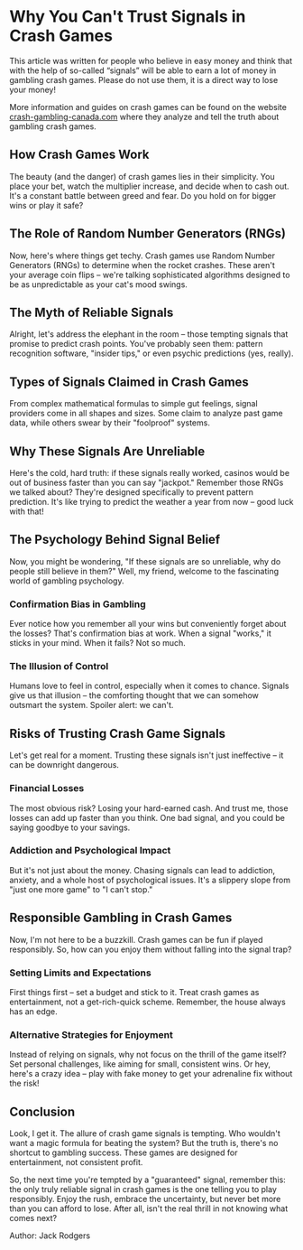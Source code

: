 # Why You Can't Trust Signals in Crash Games

This article was written for people who believe in easy money and think that with the help of so-called “signals” will be able to earn a lot of money in gambling crash games. Please do not use them, it is a direct way to lose your money!

More information and guides on crash games can be found on the website [crash-gambling-canada.com](https://crash-gambling-canada.com/) where they analyze and tell the truth about gambling crash games.

## How Crash Games Work

The beauty (and the danger) of crash games lies in their simplicity. You place your bet, watch the multiplier increase, and decide when to cash out. It's a constant battle between greed and fear. Do you hold on for bigger wins or play it safe?

## The Role of Random Number Generators (RNGs)

Now, here's where things get techy. Crash games use Random Number Generators (RNGs) to determine when the rocket crashes. These aren't your average coin flips – we're talking sophisticated algorithms designed to be as unpredictable as your cat's mood swings.

## The Myth of Reliable Signals

Alright, let's address the elephant in the room – those tempting signals that promise to predict crash points. You've probably seen them: pattern recognition software, "insider tips," or even psychic predictions (yes, really).

## Types of Signals Claimed in Crash Games

From complex mathematical formulas to simple gut feelings, signal providers come in all shapes and sizes. Some claim to analyze past game data, while others swear by their "foolproof" systems.

## Why These Signals Are Unreliable

Here's the cold, hard truth: if these signals really worked, casinos would be out of business faster than you can say "jackpot." Remember those RNGs we talked about? They're designed specifically to prevent pattern prediction. It's like trying to predict the weather a year from now – good luck with that!

## The Psychology Behind Signal Belief

Now, you might be wondering, "If these signals are so unreliable, why do people still believe in them?" Well, my friend, welcome to the fascinating world of gambling psychology.

### Confirmation Bias in Gambling

Ever notice how you remember all your wins but conveniently forget about the losses? That's confirmation bias at work. When a signal "works," it sticks in your mind. When it fails? Not so much.

### The Illusion of Control

Humans love to feel in control, especially when it comes to chance. Signals give us that illusion – the comforting thought that we can somehow outsmart the system. Spoiler alert: we can't.

## Risks of Trusting Crash Game Signals

Let's get real for a moment. Trusting these signals isn't just ineffective – it can be downright dangerous.

### Financial Losses

The most obvious risk? Losing your hard-earned cash. And trust me, those losses can add up faster than you think. One bad signal, and you could be saying goodbye to your savings.

### Addiction and Psychological Impact

But it's not just about the money. Chasing signals can lead to addiction, anxiety, and a whole host of psychological issues. It's a slippery slope from "just one more game" to "I can't stop."

## Responsible Gambling in Crash Games

Now, I'm not here to be a buzzkill. Crash games can be fun if played responsibly. So, how can you enjoy them without falling into the signal trap?

### Setting Limits and Expectations

First things first – set a budget and stick to it. Treat crash games as entertainment, not a get-rich-quick scheme. Remember, the house always has an edge.

### Alternative Strategies for Enjoyment

Instead of relying on signals, why not focus on the thrill of the game itself? Set personal challenges, like aiming for small, consistent wins. Or hey, here's a crazy idea – play with fake money to get your adrenaline fix without the risk!

## Conclusion

Look, I get it. The allure of crash game signals is tempting. Who wouldn't want a magic formula for beating the system? But the truth is, there's no shortcut to gambling success. These games are designed for entertainment, not consistent profit.

So, the next time you're tempted by a "guaranteed" signal, remember this: the only truly reliable signal in crash games is the one telling you to play responsibly. Enjoy the rush, embrace the uncertainty, but never bet more than you can afford to lose. After all, isn't the real thrill in not knowing what comes next?

Author: Jack Rodgers
